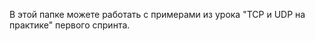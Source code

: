 В этой папке можете работать с примерами из урока "TCP и UDP на практике" первого спринта.  
                
